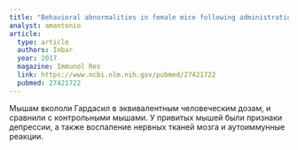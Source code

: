 ```yaml
---
title: "Behavioral abnormalities in female mice following administration of aluminum adjuvants and the human papillomavirus (HPV) vaccine Gardasil"
analyst: amantonio
article:
  type: article
  authors: Inbar
  year: 2017
  magazine: Immunol Res
  link: https://www.ncbi.nlm.nih.gov/pubmed/27421722
  pubmed: 27421722
---
```


Мышам вкололи Гардасил в эквивалентным человеческим дозам, и сравнили с контрольными мышами. У привитых мышей были признаки депрессии, а также воспаление нервных тканей мозга и аутоиммунные реакции.
